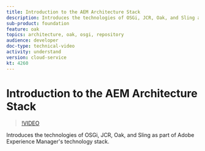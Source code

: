 ```yaml
---
title: Introduction to the AEM Architecture Stack
description: Introduces the technologies of OSGi, JCR, Oak, and Sling as part of Adobe Experience Manager's technology stack.
sub-product: foundation
feature: oak
topics: architecture, oak, osgi, repository
audience: developer
doc-type: technical-video
activity: understand
version: cloud-service
kt: 4260
---
```


# Introduction to the AEM Architecture Stack

>[!VIDEO](https://video.tv.adobe.com/v/32034/?quality=12&learn=on)

Introduces the technologies of OSGi, JCR, Oak, and Sling as part of Adobe Experience Manager's technology stack.
